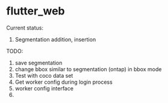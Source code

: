 # flutter_web
Current status:
1. Segmentation addition, insertion

TODO:
1. save segmentation
2. change bbox similar to segmentation (ontap) in bbox mode
3. Test with coco data set
4. Get worker config during login process
5. worker config interface
6. 

